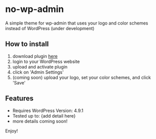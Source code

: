 # no-wp-admin

A simple theme for wp-admin that uses your logo and color schemes instead of WordPress (under development)

## How to install

1) download plugin [here](https://github.com/julieeeeeee/no-wp-admin/blob/master/no-wp-admin.zip?raw=true)
2) login to your WordPress website
3) upload and activate plugin
4) click on 'Admin Settings'
5) (coming soon) upload your logo, set your color schemes, and click 'Save'

## Features

- Requires WordPress Version: 4.9.1
- Tested up to: {add detail here}
- more details coming soon!

Enjoy!
